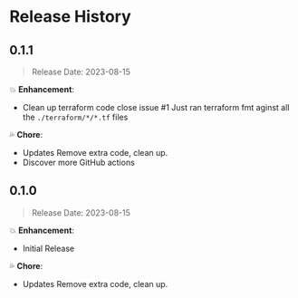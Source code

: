 # Release History

## 0.1.1

> Release Date: 2023-08-15

:boom: **Enhancement**:

- Clean up terraform code close issue #1
Just ran terraform fmt aginst all the `./terraform/*/*.tf` files

:sweat_drops: **Chore**:

- Updates Remove extra code, clean up.
- Discover more GitHub actions

## 0.1.0

> Release Date: 2023-08-15

:boom: **Enhancement**:

- Initial Release

:sweat_drops: **Chore**:

- Updates Remove extra code, clean up.
